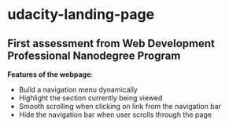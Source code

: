 # udacity-landing-page

## First assessment from  Web Development Professional Nanodegree Program

**Features of the webpage**:
- Build a navigation menu dynamically
- Highlight the section currently being viewed
- Smooth scrolling when clicking on link from the navigation bar
- Hide the navigation bar when user scrolls through the page
